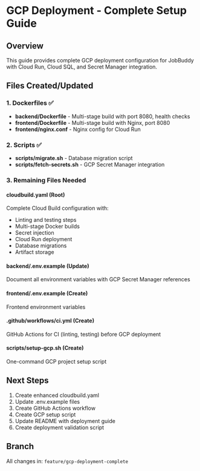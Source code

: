 # GCP Deployment - Complete Setup Guide

## Overview
This guide provides complete GCP deployment configuration for JobBuddy with Cloud Run, Cloud SQL, and Secret Manager integration.

## Files Created/Updated

### 1. Dockerfiles ✅
- **backend/Dockerfile** - Multi-stage build with port 8080, health checks
- **frontend/Dockerfile** - Multi-stage build with Nginx, port 8080
- **frontend/nginx.conf** - Nginx config for Cloud Run

### 2. Scripts ✅
- **scripts/migrate.sh** - Database migration script
- **scripts/fetch-secrets.sh** - GCP Secret Manager integration

### 3. Remaining Files Needed

#### cloudbuild.yaml (Root)
Complete Cloud Build configuration with:
- Linting and testing steps
- Multi-stage Docker builds
- Secret injection
- Cloud Run deployment
- Database migrations
- Artifact storage

#### backend/.env.example (Update)
Document all environment variables with GCP Secret Manager references

#### frontend/.env.example (Create)
Frontend environment variables

#### .github/workflows/ci.yml (Create)
GitHub Actions for CI (linting, testing) before GCP deployment

#### scripts/setup-gcp.sh (Create)
One-command GCP project setup script

## Next Steps

1. Create enhanced cloudbuild.yaml
2. Update .env.example files
3. Create GitHub Actions workflow
4. Create GCP setup script
5. Update README with deployment guide
6. Create deployment validation script

## Branch
All changes in: `feature/gcp-deployment-complete`
